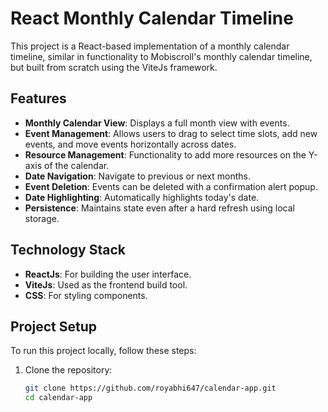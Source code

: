 # React Monthly Calendar Timeline

This project is a React-based implementation of a monthly calendar timeline, similar in functionality to Mobiscroll's monthly calendar timeline, but built from scratch using the ViteJs framework.

## Features

- **Monthly Calendar View**: Displays a full month view with events.
- **Event Management**: Allows users to drag to select time slots, add new events, and move events horizontally across dates.
- **Resource Management**: Functionality to add more resources on the Y-axis of the calendar.
- **Date Navigation**: Navigate to previous or next months.
- **Event Deletion**: Events can be deleted with a confirmation alert popup.
- **Date Highlighting**: Automatically highlights today's date.
- **Persistence**: Maintains state even after a hard refresh using local storage.

## Technology Stack

- **ReactJs**: For building the user interface.
- **ViteJs**: Used as the frontend build tool.
- **CSS**: For styling components.

## Project Setup

To run this project locally, follow these steps:

1. Clone the repository:
   ```bash
   git clone https://github.com/royabhi647/calendar-app.git
   cd calendar-app
   ```
